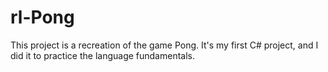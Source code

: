 # rl-Pong

This project is a recreation of the game Pong. It's my first C# project, and I did it to practice the language fundamentals.

